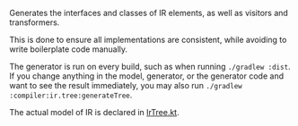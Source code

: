 Generates the interfaces and classes of IR elements, as well as visitors and transformers.

This is done to ensure all implementations are consistent, while avoiding to write boilerplate code manually.

The generator is run on every build, such as when running `./gradlew :dist`.
If you change anything in the model, generator, or the generator code and want to see the result immediately,
you may also run `./gradlew :compiler:ir.tree:generateTree`.

The actual model of IR is declared in [IrTree.kt](src/org/jetbrains/kotlin/ir/generator/IrTree.kt).